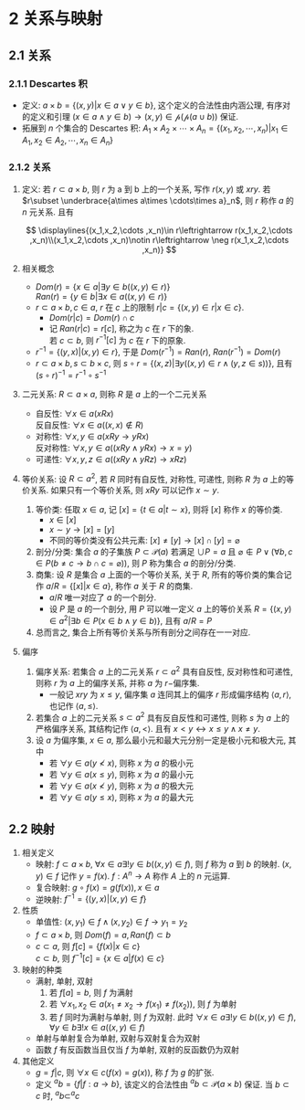 # 2 关系与映射

## 2.1 关系
### 2.1.1 Descartes 积
- 定义: $a\times b=\{(x,y)|x\in a \vee y\in b\}$, 这个定义的合法性由内涵公理, 有序对的定义和引理 $(x\in a \wedge y\in b)\to (x,y)\in \mathcal{p}(\mathcal{p}(a\cup b))$ 保证.
- 拓展到 $n$ 个集合的 Descartes 积: $A_1\times A_2\times \cdots \times A_n=\{(x_1,x_2,\cdots ,x_n)|x_1\in A_1,x_2\in A_2,\cdots ,x_n\in A_n\}$ 

### 2.1.2 关系
1. 定义: 若 $r\subset a\times b$, 则 $r$ 为 a 到 b 上的一个关系, 写作 $r(x,y)$ 或 $xry$. 若 $r\subset \underbrace{a\times a\times \cdots\times a}_n$, 则 $r$ 称作 $a$ 的 $n$ 元关系. 且有

    $$
    \displaylines{(x_1,x_2,\cdots ,x_n)\in r\leftrightarrow r(x_1,x_2,\cdots ,x_n)\\(x_1,x_2,\cdots ,x_n)\notin r\leftrightarrow \neg r(x_1,x_2,\cdots ,x_n)}
    $$

2. 相关概念
    - $Dom(r)=\{x\in a|\exists y\in b((x,y)\in r)\}$  
      $Ran(r)=\{y\in b|\exists x\in a((x,y)\in r)\}$
    - $r\subset a\times b,c\in a$, $r$ 在 $c$ 上的限制 $r|c=\{(x,y)\in r|x\in c\}$.
        - $Dom(r|c)=Dom(r)\cap c$
        - 记 $Ran(r|c)=r[c]$, 称之为 $c$ 在 $r$ 下的象.  
          若 $c\subset b$, 则 $r^{-1}[c]$ 为 $c$ 在 $r$ 下的原象.
    - $r^{-1}=\{(y,x)|(x,y)\in r\}$, 于是 $Dom(r^{-1})=Ran(r)$, $Ran(r^{-1})=Dom(r)$
    - $r\subset a\times b,s\subset b\times c$, 则 $s\circ r=\{(x,z)|\exists y((x,y)\in r\wedge(y,z\in s))\}$, 且有 $(s\circ r)^{-1}=r^{-1}\circ s^{-1}$
3. 二元关系:  $R\subset a\times a$, 则称 $R$ 是 $a$ 上的一个二元关系
    - 自反性: $\forall x\in a(xRx)$  
      反自反性: $\forall x\in a((x,x)\notin R)$
    - 对称性: $\forall x,y\in a(xRy\to yRx)$  
      反对称性: $\forall x,y\in a((xRy\wedge yRx)\to x=y)$
    - 可递性: $\forall x,y,z\in a((xRy\wedge yRz)\to xRz)$
4. 等价关系: 设 $R\subset a^2$, 若 $R$ 同时有自反性, 对称性, 可递性, 则称 $R$ 为 $a$ 上的等价关系. 如果只有一个等价关系, 则 $xRy$ 可以记作 $x\sim y$.
    1. 等价类: 任取 $x\in a$, 记 $[x]=\{t\in a|t\sim x\}$, 则将 $[x]$ 称作 $x$ 的等价类.
        - $x\in [x]$
        - $x\sim y\to [x]=[y]$
        - 不同的等价类没有公共元素: $[x]\neq [y]\to [x]\cap [y]=\varnothing$
    2. 剖分/分类: 集合 $a$ 的子集族 $P\subset \mathcal{P}(a)$ 若满足 $\cup P=a$ 且 $\varnothing \notin P\vee(\forall b,c\in P(b\neq c\to b\cap c=\varnothing))$, 则 $P$ 称为集合 $a$ 的剖分/分类.
    3. 商集: 设 $R$ 是集合 $a$ 上面的一个等价关系, 关于 $R$, 所有的等价类的集合记作 $a/R=\{[x]|x\in a\}$, 称作 $a$ 关于 $R$ 的商集.
        - $a/R$ 唯一对应了 $a$ 的一个剖分.
        - 设 $P$ 是 $a$ 的一个剖分, 用 $P$ 可以唯一定义 $a$ 上的等价关系 $R=\{(x,y)\in a^2|\exists b\in P(x\in b\wedge y\in b)\}$, 且有 $a/R=P$
    4. 总而言之, 集合上所有等价关系与所有剖分之间存在一一对应.
5. 偏序
    1. 偏序关系: 若集合 $a$ 上的二元关系 $r\subset a^2$ 具有自反性, 反对称性和可递性, 则称 $r$ 为 $a$ 上的偏序关系, 并称 $a$ 为 $r-$偏序集.
        - 一般记 $xry$ 为 $x\leqslant y$, 偏序集 $a$ 连同其上的偏序 $r$ 形成偏序结构 $\left< a,r\right>$, 也记作 $\left< a,\leqslant \right>$.
    2. 若集合 $a$ 上的二元关系 $s\subset a^2$ 具有反自反性和可递性, 则称 $s$ 为 $a$ 上的严格偏序关系, 其结构记作 $\left< a,<\right>$. 且有 $x<y\leftrightarrow x\leqslant y\wedge x\neq y$.
    3. 设 $a$ 为偏序集, $x\in a$, 那么最小元和最大元分别一定是极小元和极大元, 其中
        - 若 $\forall y\in a(y\nless x)$, 则称 $x$ 为 $a$ 的极小元
        - 若 $\forall y\in a(x\leqslant y)$, 则称 $x$ 为 $a$ 的最小元
        - 若 $\forall y\in a(x\nless y)$, 则称 $x$ 为 $a$ 的极大元
        - 若 $\forall y\in a(y\leqslant x)$, 则称 $x$ 为 $a$ 的最大元

## 2.2 映射
1. 相关定义
    - 映射: $f\subset a\times b$, $\forall x\in a\exists !y\in b((x,y)\in f)$, 则 $f$ 称为 $a$ 到 $b$ 的映射. $(x,y)\in f$ 记作 $y=f(x)$. $f:A^n\to A$ 称作 $A$ 上的 $n$ 元运算.
    - 复合映射: $g\circ f(x)=g(f(x)), x\in a$
    - 逆映射: $f^{-1}=\{(y,x)|(x,y)\in f\}$
2. 性质
    - 单值性: $(x,y_1)\in f \wedge (x,y_2)\in f\to y_1=y_2$
    - $f\subset a\times b$, 则 $Dom(f)=a, Ran(f)\subset b$
    - $c\subset a$, 则 $f[c]=\{f(x)|x\in c\}$  
      $c\subset b$, 则 $f^{-1}[c]=\{x\in a|f(x)\in c\}$
3. 映射的种类
    - 满射, 单射, 双射
        1. 若 $f[a]=b$, 则 $f$ 为满射
        2. 若 $\forall x_1,x_2\in a(x_1\neq x_2\to f(x_1)\neq f(x_2))$, 则 $f$ 为单射
        3. 若 $f$ 同时为满射与单射, 则 $f$ 为双射. 此时 $\forall x\in a\exists !y\in b((x,y)\in f)$, $\forall y\in b\exists !x\in a((x,y)\in f)$
    - 单射与单射复合为单射, 双射与双射复合为双射
    - 函数 $f$ 有反函数当且仅当 $f$ 为单射, 双射的反函数仍为双射
4. 其他定义
    - $g=f|c$, 则 $\forall x\in c(f(x)=g(x))$, 称 $f$ 为 $g$ 的扩张.
    - 定义 $^{a}b=\{f|f:a\to b\}$, 该定义的合法性由 $^{a}b\subset \mathcal{P}(a\times b)$ 保证. 当 $b\subset c$ 时, $^{a}b\subset ^{a}c$